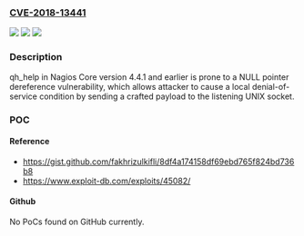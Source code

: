 ### [CVE-2018-13441](https://cve.mitre.org/cgi-bin/cvename.cgi?name=CVE-2018-13441)
![](https://img.shields.io/static/v1?label=Product&message=n%2Fa&color=blue)
![](https://img.shields.io/static/v1?label=Version&message=n%2Fa&color=blue)
![](https://img.shields.io/static/v1?label=Vulnerability&message=n%2Fa&color=brighgreen)

### Description

qh_help in Nagios Core version 4.4.1 and earlier is prone to a NULL pointer dereference vulnerability, which allows attacker to cause a local denial-of-service condition by sending a crafted payload to the listening UNIX socket.

### POC

#### Reference
- https://gist.github.com/fakhrizulkifli/8df4a174158df69ebd765f824bd736b8
- https://www.exploit-db.com/exploits/45082/

#### Github
No PoCs found on GitHub currently.

